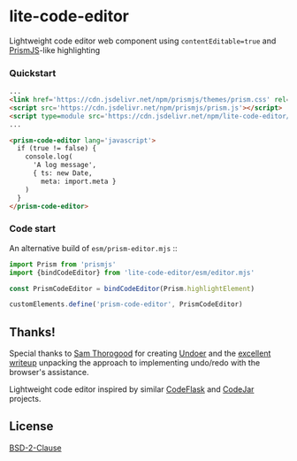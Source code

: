 # lite-code-editor

Lightweight code editor web component using `contentEditable=true` and
[PrismJS][]-like highlighting

  [PrismJS]: https://prismjs.com


### Quickstart

```html
...
<link href='https://cdn.jsdelivr.net/npm/prismjs/themes/prism.css' rel='stylesheet' />
<script src='https://cdn.jsdelivr.net/npm/prismjs/prism.js'></script>
<script type=module src='https://cdn.jsdelivr.net/npm/lite-code-editor/esm/prism-editor.mjs'></script>
...

<prism-code-editor lang='javascript'>
  if (true != false) {
    console.log(
      'A log message',
      { ts: new Date,
        meta: import.meta }
    )
  }
</prism-code-editor>
```


### Code start

An alternative build of `esm/prism-editor.mjs` ::

```javascript
import Prism from 'prismjs'
import {bindCodeEditor} from 'lite-code-editor/esm/editor.mjs'

const PrismCodeEditor = bindCodeEditor(Prism.highlightElement)

customElements.define('prism-code-editor', PrismCodeEditor)
```


## Thanks!

Special thanks to [Sam Thorogood][samthor] for creating [Undoer][] and
the [excellent writeup][undoer-article] unpacking the approach to implementing undo/redo with the browser's
assistance.

 [Undoer]: https://github.com/samthor/undoer
 [samthor]: https://github.com/samthor
 [undoer-article]: https://dev.to/chromiumdev/-native-undo--redo-for-the-web-3fl3


Lightweight code editor inspired by similar [CodeFlask][] and [CodeJar][] projects.

 [CodeFlask]: https://kazzkiq.github.io/CodeFlask/
 [CodeJar]: https://medv.io/codejar/


## License

[BSD-2-Clause](./LICENSE)

